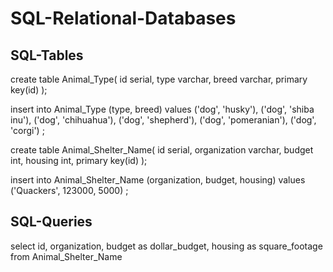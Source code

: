 # SQL-Relational-Databases
## SQL-Tables

create table Animal_Type(
 id serial,
 type varchar,
 breed varchar,
 primary key(id)
);

insert into Animal_Type (type, breed) values
('dog', 'husky'),
('dog', 'shiba inu'),
('dog', 'chihuahua'),
('dog', 'shepherd'),
('dog', 'pomeranian'),
('dog', 'corgi')
;


create table Animal_Shelter_Name(
  id serial,
  organization varchar,
  budget int,
  housing int,
  primary key(id)
);

insert into Animal_Shelter_Name (organization, budget, housing) values
('Quackers', 123000, 5000)
;


## SQL-Queries 

select id, organization, budget as dollar_budget, housing as square_footage from Animal_Shelter_Name
